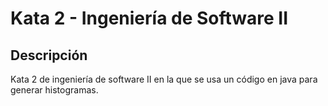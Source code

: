 # Kata 2 - Ingeniería de Software II
## Descripción
Kata 2 de ingeniería de software II en la que se usa un código en java para generar histogramas.
